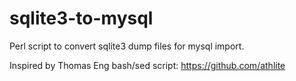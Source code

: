 # sqlite3-to-mysql
Perl script to convert sqlite3 dump files for mysql import.

Inspired by Thomas Eng bash/sed script: https://github.com/athlite
